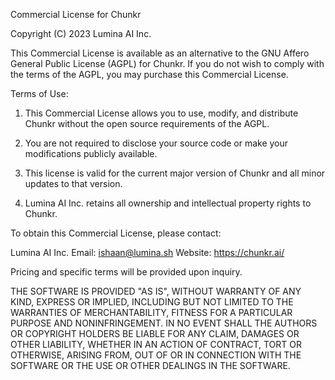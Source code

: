 Commercial License for Chunkr

Copyright (C) 2023 Lumina AI Inc.

This Commercial License is available as an alternative to the GNU Affero General 
Public License (AGPL) for Chunkr. If you do not wish to comply with the terms of 
the AGPL, you may purchase this Commercial License.

Terms of Use:

1. This Commercial License allows you to use, modify, and distribute Chunkr 
   without the open source requirements of the AGPL.

2. You are not required to disclose your source code or make your modifications 
   publicly available.

3. This license is valid for the current major version of Chunkr and all minor 
   updates to that version.

4. Lumina AI Inc. retains all ownership and intellectual property rights to Chunkr.

To obtain this Commercial License, please contact:

Lumina AI Inc.
Email: ishaan@lumina.sh
Website: https://chunkr.ai/

Pricing and specific terms will be provided upon inquiry.

THE SOFTWARE IS PROVIDED "AS IS", WITHOUT WARRANTY OF ANY KIND, EXPRESS OR IMPLIED, 
INCLUDING BUT NOT LIMITED TO THE WARRANTIES OF MERCHANTABILITY, FITNESS FOR A 
PARTICULAR PURPOSE AND NONINFRINGEMENT. IN NO EVENT SHALL THE AUTHORS OR COPYRIGHT 
HOLDERS BE LIABLE FOR ANY CLAIM, DAMAGES OR OTHER LIABILITY, WHETHER IN AN ACTION 
OF CONTRACT, TORT OR OTHERWISE, ARISING FROM, OUT OF OR IN CONNECTION WITH THE 
SOFTWARE OR THE USE OR OTHER DEALINGS IN THE SOFTWARE.

